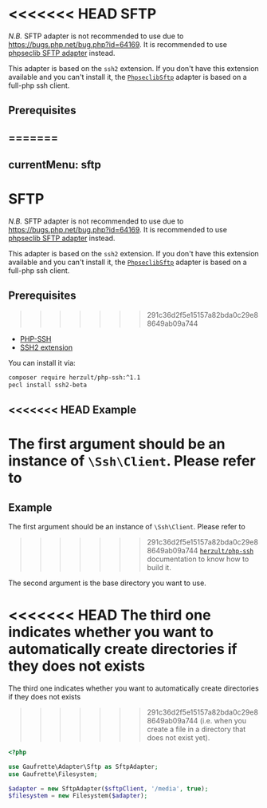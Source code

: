 <<<<<<< HEAD
SFTP
====

*N.B.* SFTP adapter is not recommended to use due to https://bugs.php.net/bug.php?id=64169. It is recommended to use
[phpseclib SFTP adapter](phpseclib_sftp.md) instead.

This adapter is based on the `ssh2` extension. If you don't have this extension available and you can't install it,
the [`PhpseclibSftp`](phpseclibSftp.md) adapter is based on a full-php ssh client.

Prerequisites
-------------
=======
---
currentMenu: sftp
---

# SFTP

*N.B.* SFTP adapter is not recommended to use due to https://bugs.php.net/bug.php?id=64169. It is recommended to use
[phpseclib SFTP adapter](phpseclib-sftp.html) instead.

This adapter is based on the `ssh2` extension. If you don't have this extension available and you can't install it,
the [`PhpseclibSftp`](phpseclib-sftp.html) adapter is based on a full-php ssh client.

## Prerequisites
>>>>>>> 291c36d2f5e15157a82bda0c29e88649ab09a744

* [PHP-SSH](https://github.com/Herzult/php-ssh)
* [SSH2 extension](http://www.php.net/manual/en/book.ssh2.php)

You can install it via:

```bash
composer require herzult/php-ssh:^1.1
pecl install ssh2-beta
```

<<<<<<< HEAD
Example
-------

The first argument should be an instance of `\Ssh\Client`. Please refer to 
=======
## Example

The first argument should be an instance of `\Ssh\Client`. Please refer to
>>>>>>> 291c36d2f5e15157a82bda0c29e88649ab09a744
[`herzult/php-ssh`](https://github.com/Herzult/php-ssh) documentation to know how to build it.

The second argument is the base directory you want to use.

<<<<<<< HEAD
The third one indicates whether you want to automatically create directories if they does not exists 
=======
The third one indicates whether you want to automatically create directories if they does not exists
>>>>>>> 291c36d2f5e15157a82bda0c29e88649ab09a744
(i.e. when you create a file in a directory that does not exist yet).

```php
<?php

use Gaufrette\Adapter\Sftp as SftpAdapter;
use Gaufrette\Filesystem;

$adapter = new SftpAdapter($sftpClient, '/media', true);
$filesystem = new Filesystem($adapter);
```

